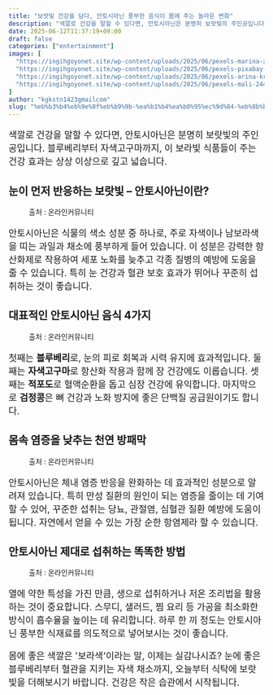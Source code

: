 ```yaml
---
title: "보랏빛 건강을 담다, 안토시아닌 풍부한 음식이 몸에 주는 놀라운 변화"
description: "색깔로 건강을 말할 수 있다면, 안토시아닌은 분명히 보랏빛의 주인공입니다. 블루베리부터 자색고구마까지, 이 보라빛 식품들이 주는 건강 효과는 상상 이상으로 깊고 넓습니다."
date: 2025-06-12T11:37:19+09:00
draft: false
categories: ["entertainment"]
images: [
  "https://ingihgoyonet.site/wp-content/uploads/2025/06/pexels-marina-zasorina-9465990-1-768x1024.jpg"
  "https://ingihgoyonet.site/wp-content/uploads/2025/06/pexels-pixabay-45908-684x1024.jpg"
  "https://ingihgoyonet.site/wp-content/uploads/2025/06/pexels-arina-krasnikova-6316677-1024x683.jpg"
  "https://ingihgoyonet.site/wp-content/uploads/2025/06/pexels-mali-244395-1024x683.jpg"
]
author: "kgkstn1423gmailcom"
slug: "%eb%b3%b4%eb%9e%8f%eb%b9%9b-%ea%b1%b4%ea%b0%95%ec%9d%84-%eb%8b%b4%eb%8b%a4-%ec%95%88%ed%86%a0%ec%8b%9c%ec%95%84%eb%8b%8c-%ed%92%8d%eb%b6%80%ed%95%9c-%ec%9d%8c%ec%8b%9d%ec%9d%b4-%eb%aa%b8%ec%97%90"
---
```


<p style="font-size:18px">색깔로 건강을 말할 수 있다면, 안토시아닌은 분명히 보랏빛의 주인공입니다. 블루베리부터 자색고구마까지, 이 보라빛 식품들이 주는 건강 효과는 상상 이상으로 깊고 넓습니다.</p> <h2 >눈이 먼저 반응하는 보랏빛 – 안토시아닌이란?</h2> <figure ><img src="https://ingihgoyonet.site/wp-content/uploads/2025/06/pexels-marina-zasorina-9465990-1-768x1024.jpg" alt="" style="aspect-ratio:16/9;object-fit:cover"/><figcaption >출처 : 온라인커뮤니티</figcaption></figure> <p style="font-size:18px">안토시아닌은 식물의 색소 성분 중 하나로, 주로 자색이나 남보라색을 띠는 과일과 채소에 풍부하게 들어 있습니다. 이 성분은 강력한 항산화제로 작용하여 세포 노화를 늦추고 각종 질병의 예방에 도움을 줄 수 있습니다. 특히 눈 건강과 혈관 보호 효과가 뛰어나 꾸준히 섭취하는 것이 좋습니다.</p> <h2 >대표적인 안토시아닌 음식 4가지</h2> <figure ><img src="https://ingihgoyonet.site/wp-content/uploads/2025/06/pexels-pixabay-45908-684x1024.jpg" alt="" style="aspect-ratio:16/9;object-fit:cover"/><figcaption >출처 : 온라인커뮤니티</figcaption></figure> <p style="font-size:18px">첫째는 <strong>블루베리</strong>로, 눈의 피로 회복과 시력 유지에 효과적입니다. 둘째는 <strong>자색고구마</strong>로 항산화 작용과 함께 장 건강에도 이롭습니다. 셋째는 <strong>적포도</strong>로 혈액순환을 돕고 심장 건강에 유익합니다. 마지막으로 <strong>검정콩</strong>은 뼈 건강과 노화 방지에 좋은 단백질 공급원이기도 합니다.</p> <h2 >몸속 염증을 낮추는 천연 방패막</h2> <figure ><img src="https://ingihgoyonet.site/wp-content/uploads/2025/06/pexels-arina-krasnikova-6316677-1024x683.jpg" alt="" style="aspect-ratio:16/9;object-fit:cover"/><figcaption >출처 : 온라인커뮤니티</figcaption></figure> <p style="font-size:18px">안토시아닌은 체내 염증 반응을 완화하는 데 효과적인 성분으로 알려져 있습니다. 특히 만성 질환의 원인이 되는 염증을 줄이는 데 기여할 수 있어, 꾸준한 섭취는 당뇨, 관절염, 심혈관 질환 예방에 도움이 됩니다. 자연에서 얻을 수 있는 가장 순한 항염제라 할 수 있습니다.</p> <h2 >안토시아닌 제대로 섭취하는 똑똑한 방법</h2> <figure ><img src="https://ingihgoyonet.site/wp-content/uploads/2025/06/pexels-mali-244395-1024x683.jpg" alt="" style="aspect-ratio:16/9;object-fit:cover"/><figcaption >출처 : 온라인커뮤니티</figcaption></figure> <p style="font-size:18px">열에 약한 특성을 가진 만큼, 생으로 섭취하거나 저온 조리법을 활용하는 것이 중요합니다. 스무디, 샐러드, 찜 요리 등 가공을 최소화한 방식이 흡수율을 높이는 데 유리합니다. 하루 한 끼 정도는 안토시아닌 풍부한 식재료를 의도적으로 넣어보시는 것이 좋습니다.</p> <p style="font-size:18px">몸에 좋은 색깔은 '보라색'이라는 말, 이제는 실감나시죠? 눈에 좋은 블루베리부터 혈관을 지키는 자색 채소까지, 오늘부터 식탁에 보랏빛을 더해보시기 바랍니다. 건강은 작은 습관에서 시작됩니다.</p>